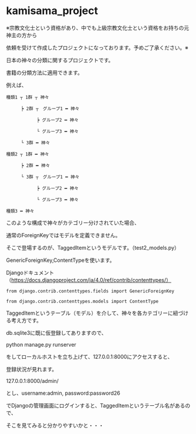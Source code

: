 # kamisama_project

※宗教文化士という資格があり、中でも上級宗教文化士という資格をお持ちの元神主の方から

依頼を受けて作成したプロジェクトになっております。予めご了承ください。※

日本の神々の分類に関するプロジェクトです。

書籍の分類方法に適用できます。

例えば、
```
種類1 ┬ 1群 ┬ 神々

    　┝ 2群 ┬　グループ1 ━ 神々

        　  ┝ グループ2 ━ 神々

        　  └ グループ3 ━ 神々

    　└ 3群 ━ 神々

種類2 ┬ 1群 ━ 神々

    　┝ 2群 ━ 神々

    　└ 3群 ┬　グループ1 ━ 神々

        　  ┝ グループ2 ━ 神々

        　  └ グループ3 ━ 神々

種類3 ━ 神々
```
このような構成で神々がカテゴリー分けされていた場合、

通常のForeignKeyではモデルを定義できません。

そこで登場するのが、TaggedItemというモデルです。（test2_models.py）

GenericForeignKey,ContentTypeを使います。

Djangoドキュメント（https://docs.djangoproject.com/ja/4.0/ref/contrib/contenttypes/）
```
from django.contrib.contenttypes.fields import GenericForeignKey

from django.contrib.contenttypes.models import ContentType
```
TaggedItemというテーブル（モデル）を介して、神々を各カテゴリーに紐づける考え方です。

db.sqlite3に既に仮登録してありますので、

python manage.py runserver

をしてローカルホストを立ち上げて、127.0.0.1:8000にアクセスすると、

登録状況が見れます。

127.0.0.1:8000/admin/

とし、username:admin, password:password26

でDjangoの管理画面にログインすると、TaggedItemというテーブル名があるので、

そこを見てみると分かりやすいかと・・・
